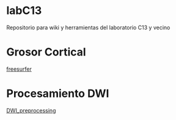 # labC13
Repositorio para wiki  y herramientas del laboratorio C13 y vecino  
  
# Grosor Cortical  
[freesurfer](https://github.com/rcruces/MRI_analytic_tools/tree/master/Freesurfer_preprocessing)
  
# Procesamiento DWI  
[DWI_preprocessing](https://github.com/rcruces/MRI_analytic_tools/tree/master/DWI_preprocessing)
